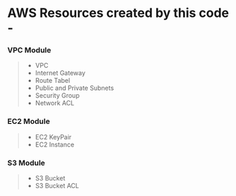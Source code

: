 # AWS Resources created by this code - 

### VPC Module

> * VPC 
> * Internet Gateway
> * Route Tabel
> * Public and Private Subnets
> * Security Group
> * Network ACL

### EC2 Module

> * EC2 KeyPair
> * EC2 Instance

### S3 Module
 
> * S3 Bucket
> * S3 Bucket ACL